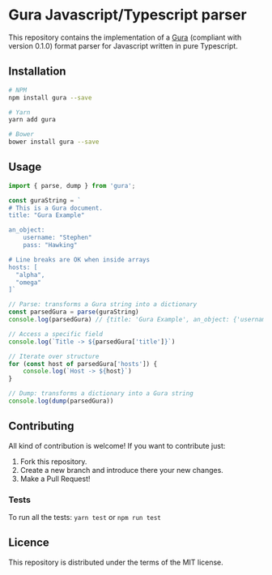 # Gura Javascript/Typescript parser

This repository contains the implementation of a [Gura][gura] (compliant with version 0.1.0) format parser for Javascript written in pure Typescript.


## Installation

```sh
# NPM
npm install gura --save

# Yarn
yarn add gura

# Bower
bower install gura --save
```


## Usage

```typescript
import { parse, dump } from 'gura';

const guraString = `
# This is a Gura document.
title: "Gura Example"

an_object:
    username: "Stephen"
    pass: "Hawking"

# Line breaks are OK when inside arrays
hosts: [
  "alpha",
  "omega"
]`

// Parse: transforms a Gura string into a dictionary
const parsedGura = parse(guraString)
console.log(parsedGura) // {title: 'Gura Example', an_object: {'username': 'Stephen', 'pass': 'Hawking'}, hosts: ['alpha', 'omega']}

// Access a specific field
console.log(`Title -> ${parsedGura['title']}`)

// Iterate over structure
for (const host of parsedGura['hosts']) {
    console.log(`Host -> ${host}`)
}

// Dump: transforms a dictionary into a Gura string
console.log(dump(parsedGura))
```


## Contributing

All kind of contribution is welcome! If you want to contribute just:

1. Fork this repository.
1. Create a new branch and introduce there your new changes.
1. Make a Pull Request!


### Tests

To run all the tests: `yarn test` or `npm run test`

[gura]: https://github.com/jware-solutions/gura


## Licence

This repository is distributed under the terms of the MIT license.